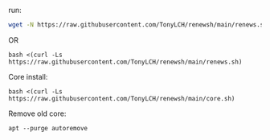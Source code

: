 run:
```bash
wget -N https://raw.githubusercontent.com/TonyLCH/renewsh/main/renews.sh && bash renews.sh
```
OR
```
bash <(curl -Ls https://raw.githubusercontent.com/TonyLCH/renewsh/main/renews.sh)
```
Core install:
```
bash <(curl -Ls https://raw.githubusercontent.com/TonyLCH/renewsh/main/core.sh)
```
Remove old core:
```
apt --purge autoremove
```
